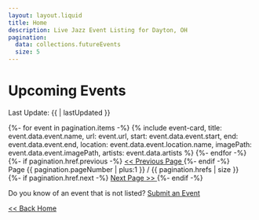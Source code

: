 ```yaml
---
layout: layout.liquid
title: Home
description: Live Jazz Event Listing for Dayton, OH
pagination:
  data: collections.futureEvents
  size: 5
---
```


# Upcoming Events

Last Update: {{ | lastUpdated }}

<section class="events-list">
	{%- for event in pagination.items -%}
		{% include event-card, 
			title: event.data.event.name,
			url: event.url,
			start: event.data.event.start,
			end: event.data.event.end,
			location: event.data.event.location.name,
			imagePath: event.data.event.imagePath,
			artists: event.data.artists
		%}
	{%- endfor -%}
	<div id="pagination">
		<div id="pagination-link-previous">
			{%- if pagination.href.previous -%}
				<a 
					href={{ pagination.href.previous }}
				>
					<< Previous Page
				</a>
			{%- endif -%}
		</div>
		<div id="pagination-current-page">
		  Page {{ pagination.pageNumber | plus:1 }} / {{ pagination.hrefs | size }}
		</div>
		<div id="pagination-link-next">
			{%- if pagination.href.next -%}
				<a 
					href={{ pagination.href.next }}
				>
					Next Page >>
				</a>
			{%- endif -%}
		</div>
	</div>
</section>

Do you know of an event that is not listed?
<a href="/submit" class="btn btn-inline">Submit an Event</a>

[<< Back Home](/)

